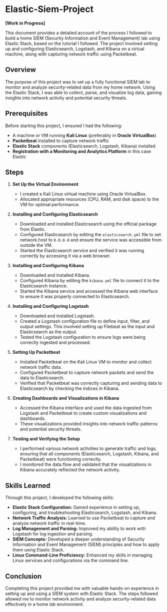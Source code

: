 # Elastic-Siem-Project 

**[Work in Progress]**

This document provides a detailed account of the process I followed to build a home SIEM (Security Information and Event Management) lab using Elastic Stack, based on the tutorial I followed. The project involved setting up and configuring Elasticsearch, Logstash, and Kibana on a virtual machine, along with capturing network traffic using Packetbeat.

## Overview

The purpose of this project was to set up a fully functional SIEM lab to monitor and analyze security-related data from my home network. Using the Elastic Stack, I was able to collect, parse, and visualize log data, gaining insights into network activity and potential security threats.

## Prerequisites

Before starting this project, I ensured I had the following:

- A machine or VM running **Kali Linux** (preferably in **Oracle VirtualBox**)
- **Packetbeat** installed to capture network traffic
- **Elastic Stack** components (Elasticsearch, Logstash, Kibana) installed
- **Registration with a Monitoring and Analytics Platform** in this case Elastic

## Steps

1. **Set Up the Virtual Environment**
   - I created a Kali Linux virtual machine using Oracle VirtualBox.
   - Allocated appropriate resources (CPU, RAM, and disk space) to the VM for optimal performance.

2. **Installing and Configuring Elasticsearch**
   - Downloaded and installed Elasticsearch using the official package from Elastic.
   - Configured Elasticsearch by editing the `elasticsearch.yml` file to set network.host to `0.0.0.0` and ensure the service was accessible from outside the VM.
   - Started the Elasticsearch service and verified it was running correctly by accessing it via a web browser.

3. **Installing and Configuring Kibana**
   - Downloaded and installed Kibana.
   - Configured Kibana by editing the `kibana.yml` file to connect it to the Elasticsearch instance.
   - Started the Kibana service and accessed the Kibana web interface to ensure it was properly connected to Elasticsearch.

4. **Installing and Configuring Logstash**
   - Downloaded and installed Logstash.
   - Created a Logstash configuration file to define input, filter, and output settings. This involved setting up Filebeat as the input and Elasticsearch as the output.
   - Tested the Logstash configuration to ensure logs were being correctly ingested and processed.

5. **Setting Up Packetbeat**
   - Installed Packetbeat on the Kali Linux VM to monitor and collect network traffic data.
   - Configured Packetbeat to capture network packets and send the data to Elasticsearch.
   - Verified that Packetbeat was correctly capturing and sending data to Elasticsearch by checking the indices in Kibana.

6. **Creating Dashboards and Visualizations in Kibana**
   - Accessed the Kibana interface and used the data ingested from Logstash and Packetbeat to create custom visualizations and dashboards.
   - These visualizations provided insights into network traffic patterns and potential security threats.

7. **Testing and Verifying the Setup**
   - I performed various network activities to generate traffic and logs, ensuring that all components (Elasticsearch, Logstash, Kibana, and Packetbeat) were functioning correctly.
   - I monitored the data flow and validated that the visualizations in Kibana accurately reflected the network activity.

## Skills Learned

Through this project, I developed the following skills:

- **Elastic Stack Configuration:** Gained experience in setting up, configuring, and troubleshooting Elasticsearch, Logstash, and Kibana.
- **Network Traffic Analysis:** Learned to use Packetbeat to capture and analyze network traffic in real-time.
- **Log Management and Parsing:** Improved my ability to work with Logstash for log ingestion and parsing.
- **SIEM Concepts:** Developed a deeper understanding of Security Information and Event Management (SIEM) principles and how to apply them using Elastic Stack.
- **Linux Command-Line Proficiency:** Enhanced my skills in managing Linux services and configurations via the command line.

## Conclusion

Completing this project provided me with valuable hands-on experience in setting up and using a SIEM system with Elastic Stack. The steps followed allowed me to monitor network activity and analyze security-related data effectively in a home lab environment.
